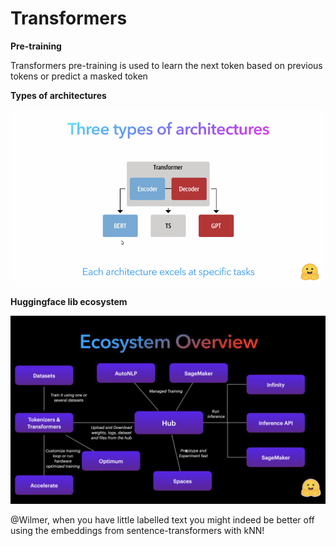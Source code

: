 # Transformers



**Pre-training**

Transformers pre-training is used to learn the next token based on previous tokens or predict a masked token



**Types of architectures**

![image-20211022063003111](img/image-20211022063003111.png)



**Huggingface lib ecosystem**

![image-20211022064532294](img/image-20211022064532294.png)





@Wilmer, when you have little labelled text you might indeed be better off using the embeddings from sentence-transformers with kNN! 
